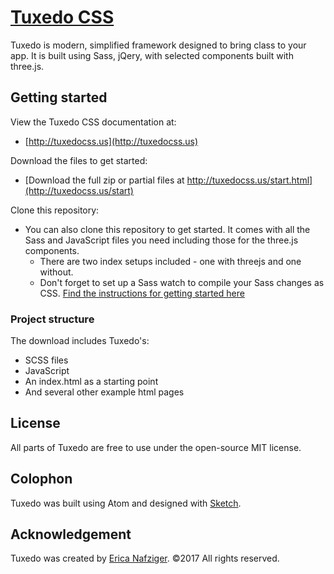 # [Tuxedo CSS](https://github.com/ericanafziger/tuxedo-css)
Tuxedo is modern, simplified framework designed to bring class to your app. It is built using Sass, jQery, with selected components built with three.js.

## Getting started

View the Tuxedo CSS documentation at:
- [http://tuxedocss.us](http://tuxedocss.us)

Download the files to get started:
- [Download the full zip or partial files at http://tuxedocss.us/start.html](http://tuxedocss.us/start)

Clone this repository:
- You can also clone this repository to get started. It comes with all the Sass and JavaScript files you need including those for the three.js components.
  * There are two index setups included - one with threejs and one without.
  * Don't forget to set up a Sass watch to compile your Sass changes as CSS. [Find the instructions for getting started here](http://tuxedocss.us/start)

### Project structure

The download includes Tuxedo's:
* SCSS files
* JavaScript
* An index.html as a starting point
* And several other example html pages

## License

All parts of Tuxedo are free to use under the open-source MIT license.


## Colophon

Tuxedo was built using Atom and designed with [Sketch](http://bohemiancoding.com/sketch).


## Acknowledgement

Tuxedo was created by [Erica Nafziger](https://github.com/ericanafziger). ©2017 All rights reserved.
